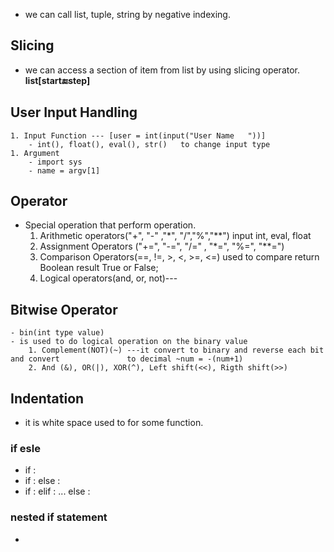 - we can call list, tuple, string by negative indexing.

## Slicing
- we can access a section of item from list by using slicing operator. **list[start:end:step]**
## User Input Handling
	1. Input Function --- [user = int(input("User Name   "))]
		- int(), float(), eval(), str()   to change input type
	1. Argument
		- import sys
		- name = argv[1]
## Operator
- Special operation that perform operation.
	1. Arithmetic operators("+", "-" ,"*", "/","%","**") input int, eval, float 
	2. Assignment Operators ("+=", "-=", "/=" , "*=", "%=", "**=")
	3. Comparison Operators(==, !=, >, <, >=, <=) used to compare return Boolean result True or False;
	4. Logical operators(and, or, not)--- 
## Bitwise Operator
	- bin(int type value)
	- is used to do logical operation on the binary value
		1. Complement(NOT)(~) ---it convert to binary and reverse each bit and convert               to decimal ~num = -(num+1)
		2. And (&), OR(|), XOR(^), Left shift(<<), Rigth shift(>>)
## Indentation
- it is white space used to for some function.
### if esle
- if :
- if : else :
- if : elif : ... else :
### nested if statement
- 
